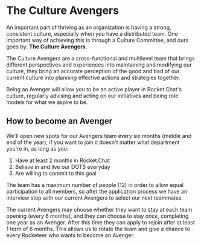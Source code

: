 # The Culture Avengers

An important part of thriving as an organization is having a strong, consistent culture, especially when you have a distributed team. One important way of achieving this is through a Culture Committee, and ours goes by: **The Culture Avengers**.  
  
The Culture Avengers are a cross-functional and multilevel team that brings different perspectives and experiences into maintaining and modifying our culture, they bring an accurate perception of the good and bad of our current culture into planning effective actions and strategies together.  
  
Being an Avenger will allow you to be an active player in Rocket.Chat's culture, regularly advising and acting on our initiatives and being role models for what we aspire to be.

## How to become an Avenger

We'll open new spots for our Avengers team every six months \(middle and end of the year\), if you want to join it doesn't matter what department you're in, as long as you:

1. Have at least 2 months in Rocket.Chat
2. Believe in and live our DOTS everyday
3. Are willing to commit to this goal 

The team has a maximum number of people \(12\) in order to allow equal participation to all members, so after the application process we have an interview step with our current Avengers to select our next teammates. 

The current Avengers may choose whether they want to stay at each team opening \(every 6 months\), and they can choose to stay _once_, completing one year as an Avenger. After this time they can apply to rejoin after at least 1 term of 6 months. This allows us to rotate the team and give a chance to every Rocketeer who wants to become an Avenger.

